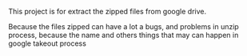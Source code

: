 This project is for extract the zipped files from google drive.

Because the files zipped can have a lot a bugs, and problems in unzip process, because the name and others things 
that may can happen in google takeout process